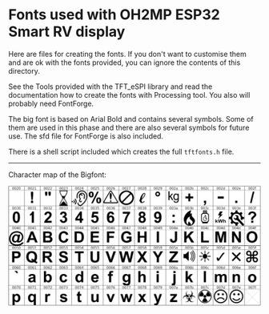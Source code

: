 # Fonts used with OH2MP ESP32 Smart RV display

Here are files for creating the fonts. If you don't want to customise them and are ok with the fonts
provided, you can ignore the contents of this directory.

See the Tools provided with the TFT_eSPI library and read the documentation how to create the fonts with 
Processing tool. You also will probably need FontForge.

The big font is based on Arial Bold and contains several symbols. Some of them are used in this phase and
there are also several symbols for future use. The sfd file for FontForge is also included.

There is a shell script included which creates the full `tftfonts.h` file.

------

Character map of the Bigfont:

![Bigfont](bigfont.png)



